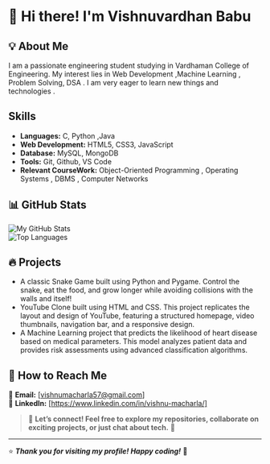 # 🚀 Hi there! I'm **Vishnuvardhan Babu**



## 💡 About Me  
I am a  passionate engineering student studying in Vardhaman College of Engineering. My interest lies  in  Web Development ,Machine Learning , Problem Solving, DSA . I am very eager to learn new things and technologies .

## Skills

- **Languages:** C, Python ,Java
- **Web Development:** HTML5, CSS3, JavaScript
- **Database:** MySQL, MongoDB
- **Tools:** Git, Github, VS Code
- **Relevant CourseWork:** Object-Oriented Programming , Operating Systems , DBMS , Computer Networks 
  
## 📊 GitHub Stats  

![My GitHub Stats](https://github-readme-stats.vercel.app/api?username=vishnum04&show_icons=true&count_private=true&theme=radical)  
![Top Languages](https://github-readme-stats.vercel.app/api/top-langs/?username=vishnum04&layout=compact&theme=radical)  

## 🔥 Projects  

 - A classic Snake Game built using Python and Pygame. Control the snake, eat the food, and grow longer while avoiding collisions with the walls and itself!
 - YouTube Clone built using HTML and CSS. This project replicates the layout and design of YouTube, featuring a structured homepage, video thumbnails, navigation bar, and a responsive design.
- A Machine Learning project that predicts the likelihood of heart disease based on medical parameters. This model analyzes patient data and provides risk assessments using advanced classification algorithms.

## 📌 How to Reach Me  

📧 **Email:** [vishnumacharla57@gmail.com]  
📱 **LinkedIn:** [https://www.linkedin.com/in/vishnu-macharla/]  


> 💬 **Let’s connect! Feel free to explore my repositories, collaborate on exciting projects, or just chat about tech.** 🚀  

---

⭐ **_Thank you for visiting my profile! Happy coding!_** 🎯  


